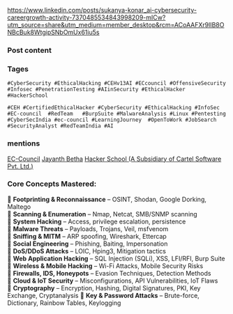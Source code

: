 https://www.linkedin.com/posts/sukanya-konar_ai-cybersecurity-careergrowth-activity-7370485534843998209-mICw?utm_source=share&utm_medium=member_desktop&rcm=ACoAAFXr9lIB8ONBcBuk8WtgipSNbOmUx61iu5s


### Post content 




### Tages 
``#CyberSecurity #EthicalHacking #CEHv13AI #ECcouncil #OffensiveSecurity #Infosec #PenetrationTesting #AIinSecurity #EthicalHacker #HackerSchool ``

``#CEH #CertifiedEthicalHacker #CyberSecurity #EthicalHacking #InfoSec #EC-council  #RedTeam   #BurpSuite #MalwareAnalysis #Linux #Pentesting #CyberSecIndia #ec-council #LearningJourney  #OpenToWork #JobSearch #SecurityAnalyst #RedTeamIndia #AI``


### mentions 
[EC-Council](https://www.linkedin.com/company/ec-council/)
[Jayanth Betha](https://www.linkedin.com/in/jayanth-betha-58274712a/)
[Hacker School (A Subsidiary of Cartel Software Pvt. Ltd.)](https://www.linkedin.com/company/hackerschoolin/)


### Core Concepts Mastered:

🔹 **Footprinting & Reconnaissance** – OSINT, Shodan, Google Dorking, Maltego  
🔹 **Scanning & Enumeration** – Nmap, Netcat, SMB/SNMP scanning  
🔹 **System Hacking** – Access, privilege escalation, persistence  
🔹 **Malware Threats** – Payloads, Trojans, Veil, msfvenom  
🔹 **Sniffing & MITM** – ARP spoofing, Wireshark, Ettercap  
🔹 **Social Engineering** – Phishing, Baiting, Impersonation  
🔹 **DoS/DDoS Attacks** – LOIC, Hping3, Mitigation tactics  
🔹 **Web Application Hacking** – SQL Injection (SQLi), XSS, LFI/RFI, Burp Suite  
🔹 **Wireless & Mobile Hacking** – Wi-Fi Attacks, Mobile Security Risks  
🔹 **Firewalls, IDS, Honeypots** – Evasion Techniques, Detection Methods  
🔹 **Cloud & IoT Security** – Misconfigurations, API Vulnerabilities, IoT Flaws  
🔹 **Cryptography** – Encryption, Hashing, Digital Signatures, PKI, Key Exchange, Cryptanalysis
🔹 **Key & Password Attacks** – Brute-force, Dictionary, Rainbow Tables, Keylogging
